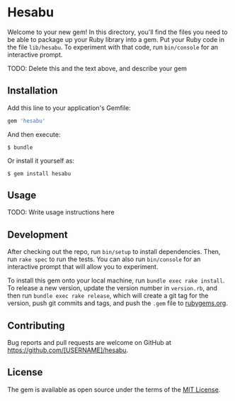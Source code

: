 # Hesabu

Welcome to your new gem! In this directory, you'll find the files you need to be able to package up your Ruby library into a gem. Put your Ruby code in the file `lib/hesabu`. To experiment with that code, run `bin/console` for an interactive prompt.

TODO: Delete this and the text above, and describe your gem

## Installation

Add this line to your application's Gemfile:

```ruby
gem 'hesabu'
```

And then execute:

    $ bundle

Or install it yourself as:

    $ gem install hesabu

## Usage

TODO: Write usage instructions here

## Development

After checking out the repo, run `bin/setup` to install dependencies. Then, run `rake spec` to run the tests. You can also run `bin/console` for an interactive prompt that will allow you to experiment.

To install this gem onto your local machine, run `bundle exec rake install`. To release a new version, update the version number in `version.rb`, and then run `bundle exec rake release`, which will create a git tag for the version, push git commits and tags, and push the `.gem` file to [rubygems.org](https://rubygems.org).

## Contributing

Bug reports and pull requests are welcome on GitHub at https://github.com/[USERNAME]/hesabu.

## License

The gem is available as open source under the terms of the [MIT License](https://opensource.org/licenses/MIT).
